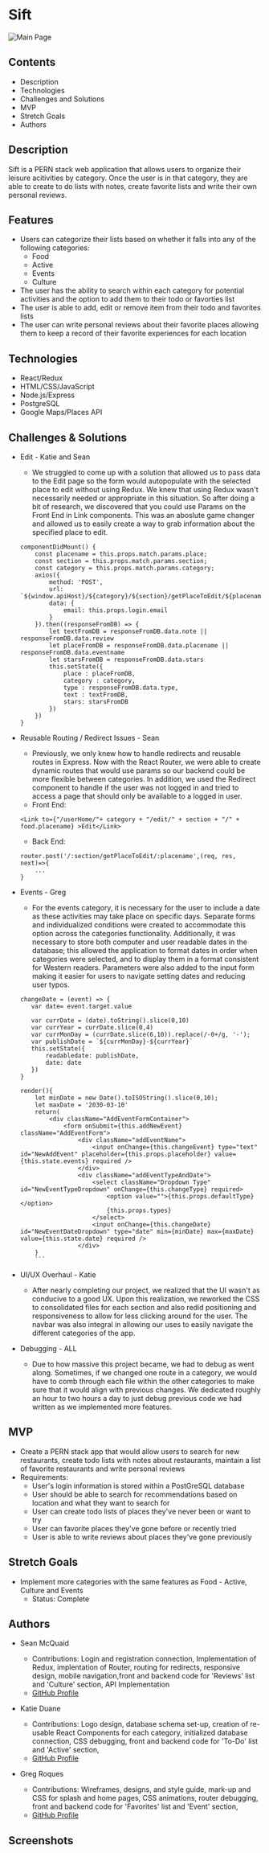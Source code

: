 # Sift
![Main Page](./screenshots/main.png)

## Contents
* Description
* Technologies
* Challenges and Solutions
* MVP
* Stretch Goals
* Authors

## Description
Sift is a PERN stack web application that allows users to organize their leisure acitivities by category. Once the user is in that category, they are able to create to do lists with notes, create favorite lists and write their own personal reviews.


## Features
* Users can categorize their lists based on whether it falls into any of the following categories:
    * Food
    * Active
    * Events
    * Culture
* The user has the ability to search within each category for potential activities and the option to add them to their todo or favorties list
* The user is able to add, edit or remove item from their todo and favorites lists
* The user can write personal reviews about their favorite places allowing them to keep a record of their favorite experiences for each location

## Technologies
- React/Redux
- HTML/CSS/JavaScript
- Node.js/Express
- PostgreSQL
- Google Maps/Places API


## Challenges & Solutions
* Edit - Katie and Sean
    * We struggled to come up with a solution that allowed us to pass data to the Edit page so the form would autopopulate with the selected place to edit without using Redux. We knew that using Redux wasn't necessarily needed or appropriate in this situation. So after doing a bit of research, we discovered that you could use Params on the Front End in Link components. This was an aboslute game changer and allowed us to easily create a way to grab information about the specified place to edit.
    ```
    componentDidMount() {
        const placename = this.props.match.params.place;
        const section = this.props.match.params.section;
        const category = this.props.match.params.category;
        axios({
            method: 'POST',
            url: `${window.apiHost}/${category}/${section}/getPlaceToEdit/${placename}`,
            data: {
                email: this.props.login.email
            }
        }).then((responseFromDB) => {
            let textFromDB = responseFromDB.data.note || responseFromDB.data.review
            let placeFromDB = responseFromDB.data.placename || responseFromDB.data.eventname
            let starsFromDB = responseFromDB.data.stars 
            this.setState({
                place : placeFromDB,
                category : category,
                type : responseFromDB.data.type,
                text : textFromDB,
                stars: starsFromDB
            })
        })
    }
    ```

* Reusable Routing / Redirect Issues - Sean
    * Previously, we only knew how to handle redirects and reusable routes in Express. Now with the React Router, we were able to create dynamic routes that would use params so our backend could be more flexible between categories. In addition, we used the Redirect component to handle if the user was not logged in and tried to access a page that should only be available to a logged in user.
    * Front End:
    ```
    <Link to={"/userHome/"+ category + "/edit/" + section + "/" + food.placename} >Edit</Link>
    ```
    * Back End: 
    ```
    router.post('/:section/getPlaceToEdit/:placename',(req, res, next)=>{
        ...
    }
    ```

* Events - Greg
    * For the events category, it is necessary for the user to include a date as these activities may take place on specific days. Separate forms and individualized conditions were created to accommodate this option across the categories functionality. Additionally, it was necessary to store both computer and user readable dates in the database; this allowed the application to format dates in order when categories were selected, and to display them in a format consistent for Western readers. Parameters were also added to the input form making it easier for users to navigate setting dates and reducing user typos.
    ```
    changeDate = (event) => {
       var date= event.target.value

       var currDate = (date).toString().slice(0,10)
       var currYear = currDate.slice(0,4)
       var currMonDay = (currDate.slice(6,10)).replace(/-0+/g, '-');
       var publishDate = `${currMonDay}-${currYear}`
       this.setState({
           readabledate: publishDate,
           date: date
       })
    }

    render(){
        let minDate = new Date().toISOString().slice(0,10);
        let maxDate = '2030-03-10'
        return(
            <div className="AddEventFormContainer">
                <form onSubmit={this.addNewEvent} className="AddEventForm">
                    <div className="addEventName">
                        <input onChange={this.changeEvent} type="text" id="NewAddEvent" placeholder={this.props.placeholder} value={this.state.events} required />
                    </div>
                    <div className="addEventTypeAndDate">
                        <select className="Dropdown Type" id="NewEventTypeDropdown" onChange={this.changeType} required>
                            <option value="">{this.props.defaultType}</option>
                            {this.props.types}
                        </select>
                        <input onChange={this.changeDate} id="NewEventDateDropdown" type="date" min={minDate} max={maxDate} value={this.state.date} required />
                    </div>
        }
        ```

* UI/UX Overhaul - Katie
    * After nearly completing our project, we realized that the UI wasn't as conducive to a good UX. Upon this realization, we reworked the CSS to consolidated files for each section and also redid positioning and responsiveness to allow for less clicking around for the user. The navbar was also integral in allowing our uses to easily navigate the different categories of the app. 

* Debugging - ALL 
    * Due to how massive this project became, we had to debug as went along. Sometimes, if we changed one route in a category, we would have to comb through each file within the other categories to make sure that it would align with previous changes. We dedicated roughly an hour to two hours a day to just debug previous code we had written as we implemented more features. 

## MVP
* Create a PERN stack app that would allow users to search for new restaurants, create todo lists with notes about restaurants, maintain a list of favorite restaurants and write personal reviews
* Requirements:
    * User's login information is stored within a PostGreSQL database
    * User should be able to search for recommendations based on location and what they want to search for
    * User can create todo lists of places they've never been or want to try
    * User can favorite places they've gone before or recently tried 
    * User is able to write reviews about places they've gone previously 


## Stretch Goals
* Implement more categories with the same features as Food - Active, Culture and Events
    * Status: Complete


## Authors
* Sean McQuaid
  * Contributions: Login and registration connection, Implementation of Redux, implentation of Router, routing for redirects, responsive design, mobile navigation,front and backend code for 'Reviews' list and 'Culture' section, API Implementation
  * [GitHub Profile](https://github.com/seanmcquaid)

* Katie Duane
  * Contributions: Logo design, database schema set-up, creation of re-usable React Components for each category, initialized database connection, CSS debugging, front and backend code for 'To-Do' list and 'Active' section,
  * [GitHub Profile](https://github.com/katiejduane)
  
* Greg Roques
  * Contributions: Wireframes, designs, and style guide, mark-up and CSS for splash and home pages, CSS animations, router debugging, front and backend code for 'Favorites' list and 'Event' section,
  * [GitHub Profile](https://github.com/gregroques)

## Screenshots
